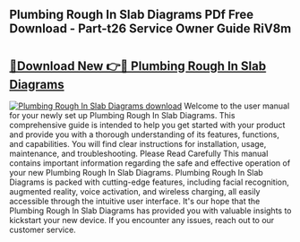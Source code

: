 ## Plumbing Rough In Slab Diagrams PDf Free Download - Part-t26 Service Owner Guide RiV8m

# <h2><a href="http://dfttbjc.blite.top/?on=Plumbing+Rough+In+Slab+Diagrams">🔗Download New 👉🔴 Plumbing Rough In Slab Diagrams</a></h2>

[![Plumbing Rough In Slab Diagrams download](https://i.imgur.com/lujVjoI.png)](http://dfttbjc.blite.top/?on=Plumbing+Rough+In+Slab+Diagrams)
Welcome to the user manual for your newly set up Plumbing Rough In Slab Diagrams. This comprehensive guide is intended to help you get started with your product and provide you with a thorough understanding of its features, functions, and capabilities. You will find clear instructions for installation, usage, maintenance, and troubleshooting. Please Read Carefully This manual contains important information regarding the safe and effective operation of your new Plumbing Rough In Slab Diagrams. Plumbing Rough In Slab Diagrams is packed with cutting-edge features, including facial recognition, augmented reality, voice activation, and wireless charging, all easily accessible through the intuitive user interface. It's our hope that the Plumbing Rough In Slab Diagrams has provided you with valuable insights to kickstart your new device. If you encounter any issues, reach out to our customer service.

